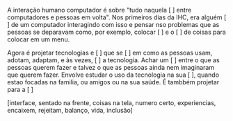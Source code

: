 


A interação humano computador é sobre "tudo naquela [       ] entre computadores e pessoas em volta".
Nos primeiros dias da IHC, era alguém [          ] de um computador interagindo com isso e pensar
nso problemas que as pessoas se deparavam como, por exemplo, colocar [          ] e o [         ] de
coisas para colocar em um menu.

Agora é projetar tecnologias e [         ] que se [           ] em como as pessoas usam, adotam, 
adaptam, e às vezes, [       ] a tecnologia. Achar um [          ] entre o que as pessoas querem fazer e
talvez o que as pessoas ainda nem imaginaram que querem fazer. Envolve estudar o uso da tecnologia 
na sua [        ], quando estao focadas na familia, ou amigos ou na sua saúde. É tambbém projetar para a 
[           ]

[interface, sentado na frente, coisas na tela, numero certo, experiencias, encaixem, rejeitam, balanço, vida, inclusão]
